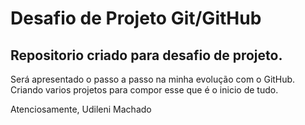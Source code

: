# Desafio de Projeto Git/GitHub

## Repositorio criado para desafio de projeto.

Será apresentado o passo a passo na minha evolução com o GitHub.
Criando varios projetos para compor esse que é o inicio de tudo.


Atenciosamente,
Udileni Machado
